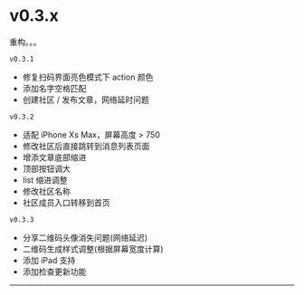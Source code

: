# v0.3.x

重构。。。

`v0.3.1`

+ 修复扫码界面亮色模式下 action 颜色
+ 添加名字空格匹配
+ 创建社区 / 发布文章，网络延时问题

`v0.3.2`

+ 适配 iPhone Xs Max，屏幕高度 \> 750
+ 修改社区后直接跳转到消息列表页面
+ 增添文章底部缩进
+ 顶部按钮调大
+ list 缩进调整
+ 修改社区名称
+ 社区成员入口转移到首页

`v0.3.3`
+ 分享二维码头像消失问题(网络延迟)
+ 二维码生成样式调整(根据屏幕宽度计算)
+ 添加 iPad 支持
+ 添加检查更新功能

---


